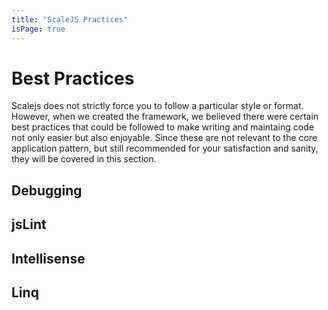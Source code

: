 ```yaml
---
title: "ScaleJS Practices"
isPage: true
---
```

# Best Practices

Scalejs does not strictly force you to follow a particular style or format. However, when we created the framework,
we believed there were certain best practices that could be followed to make writing and maintaing code not only
easier but also enjoyable. Since these are not relevant to the core application pattern, but still recommended
for your satisfaction and sanity, they will be covered in this section.

## Debugging

## jsLint

## Intellisense

## Linq